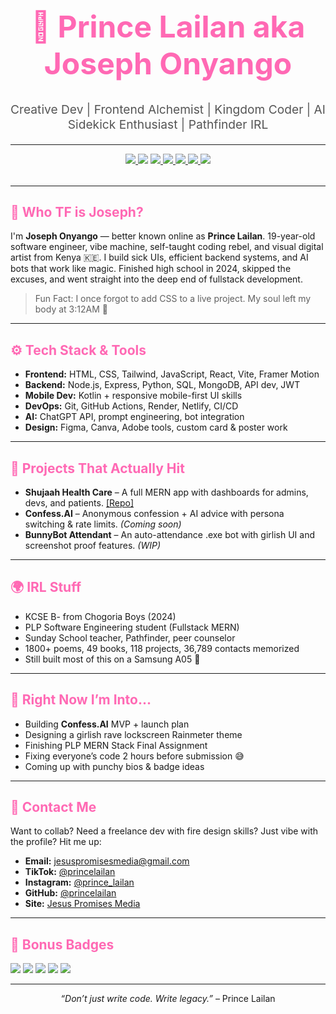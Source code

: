 <!-- README.md styled like a live HTML landing page -->

<h1 align="center" style="font-size: 3rem; color: #ff69b4;">👑 Prince Lailan aka Joseph Onyango</h1>
<p align="center" style="font-size: 1.2rem; color: #555;">Creative Dev | Frontend Alchemist | Kingdom Coder | AI Sidekick Enthusiast | Pathfinder IRL</p>

---

<div align="center" style="margin-bottom: 2rem;">
  <a href="https://github.com/princelailan/shujaah-health-care-by-prince-lailan">
    <img src="https://img.shields.io/github/last-commit/princelailan/shujaah-health-care-by-prince-lailan?style=for-the-badge&color=ff69b4" />
  </a>
  <img src="https://komarev.com/ghpvc/?username=princelailan&style=for-the-badge&color=blue" />
  <a href="https://www.tiktok.com/@princelailan">
    <img src="https://img.shields.io/badge/TikTok-%40princelailan-black?style=for-the-badge&logo=tiktok" />
  </a>
  <a href="https://www.instagram.com/prince_lailan">
    <img src="https://img.shields.io/badge/Instagram-@prince__lailan-ff69b4?style=for-the-badge&logo=instagram" />
  </a>
  <a href="mailto:jesuspromisesmedia@gmail.com">
    <img src="https://img.shields.io/badge/Email-Contact_Me-blue?style=for-the-badge&logo=gmail" />
  </a>
  <a href="https://github.com/princelailan">
    <img src="https://img.shields.io/badge/GitHub-%40princelailan-333?style=for-the-badge&logo=github" />
  </a>
  <a href="https://yourwebsite.com">
    <img src="https://img.shields.io/badge/My_Site-Jesus_Promises_Media-yellow?style=for-the-badge&logo=google-chrome" />
  </a>
</div>

---

<section>
  <h2 style="color: #ff69b4;">🧠 Who TF is Joseph?</h2>
  <p>
    I'm <strong>Joseph Onyango</strong> — better known online as <strong>Prince Lailan</strong>. 19-year-old software engineer, vibe machine,
    self-taught coding rebel, and visual digital artist from Kenya 🇰🇪. I build sick UIs, efficient backend systems, and AI bots that work like magic.
    Finished high school in 2024, skipped the excuses, and went straight into the deep end of fullstack development.
  </p>
  <blockquote>Fun Fact: I once forgot to add CSS to a live project. My soul left my body at 3:12AM 🫠</blockquote>
</section>

---

<section>
  <h2 style="color: #ff69b4;">⚙️ Tech Stack & Tools</h2>
  <ul>
    <li><strong>Frontend:</strong> HTML, CSS, Tailwind, JavaScript, React, Vite, Framer Motion</li>
    <li><strong>Backend:</strong> Node.js, Express, Python, SQL, MongoDB, API dev, JWT</li>
    <li><strong>Mobile Dev:</strong> Kotlin + responsive mobile-first UI skills</li>
    <li><strong>DevOps:</strong> Git, GitHub Actions, Render, Netlify, CI/CD</li>
    <li><strong>AI:</strong> ChatGPT API, prompt engineering, bot integration</li>
    <li><strong>Design:</strong> Figma, Canva, Adobe tools, custom card & poster work</li>
  </ul>
</section>

---

<section>
  <h2 style="color: #ff69b4;">🚀 Projects That Actually Hit</h2>
  <ul>
    <li><strong>Shujaah Health Care</strong> – A full MERN app with dashboards for admins, devs, and patients. <a href="https://github.com/princelailan/shujaah-health-care-by-prince-lailan">[Repo]</a></li>
    <li><strong>Confess.AI</strong> – Anonymous confession + AI advice with persona switching & rate limits. <em>(Coming soon)</em></li>
    <li><strong>BunnyBot Attendant</strong> – An auto-attendance .exe bot with girlish UI and screenshot proof features. <em>(WIP)</em></li>
  </ul>
</section>

---

<section>
  <h2 style="color: #ff69b4;">🌍 IRL Stuff</h2>
  <ul>
    <li>KCSE B- from Chogoria Boys (2024)</li>
    <li>PLP Software Engineering student (Fullstack MERN)</li>
    <li>Sunday School teacher, Pathfinder, peer counselor</li>
    <li>1800+ poems, 49 books, 118 projects, 36,789 contacts memorized</li>
    <li>Still built most of this on a Samsung A05 😤</li>
  </ul>
</section>

---

<section>
  <h2 style="color: #ff69b4;">🧃 Right Now I’m Into...</h2>
  <ul>
    <li>Building <strong>Confess.AI</strong> MVP + launch plan</li>
    <li>Designing a girlish rave lockscreen Rainmeter theme</li>
    <li>Finishing PLP MERN Stack Final Assignment</li>
    <li>Fixing everyone’s code 2 hours before submission 😅</li>
    <li>Coming up with punchy bios & badge ideas</li>
  </ul>
</section>

---

<section>
  <h2 style="color: #ff69b4;">💌 Contact Me</h2>
  <p>
    Want to collab? Need a freelance dev with fire design skills? Just vibe with the profile? Hit me up:
  </p>
  <ul>
    <li><strong>Email:</strong> <a href="mailto:jesuspromisesmedia@gmail.com">jesuspromisesmedia@gmail.com</a></li>
    <li><strong>TikTok:</strong> <a href="https://www.tiktok.com/@princelailan">@princelailan</a></li>
    <li><strong>Instagram:</strong> <a href="https://www.instagram.com/prince_lailan">@prince_lailan</a></li>
    <li><strong>GitHub:</strong> <a href="https://github.com/princelailan">@princelailan</a></li>
    <li><strong>Site:</strong> <a href="https://yourwebsite.com">Jesus Promises Media</a> <!-- Replace with your real domain if available --></li>
  </ul>
</section>

---

<section>
  <h2 style="color: #ff69b4;">🧩 Bonus Badges</h2>
  <p>
    <img src="https://img.shields.io/badge/Built%20with-Bunnylised%20UI-ffb6c1?style=flat-square" />
    <img src="https://img.shields.io/badge/Mental_Health-✓-brightgreen?style=flat-square" />
    <img src="https://img.shields.io/badge/Certified-Vibe%20Dev-ff69b4?style=flat-square" />
    <img src="https://img.shields.io/badge/Code%20Mode-Coding%20in%20the%20Dark-black?style=flat-square" />
    <img src="https://img.shields.io/badge/React.js-Overdosed-61DAFB?style=flat-square&logo=react" />
  </p>
</section>

---

<p align="center">
  <em>“Don’t just write code. Write legacy.”</em> – Prince Lailan
</p>
